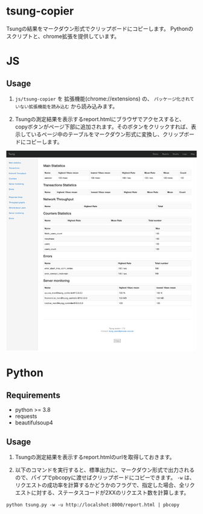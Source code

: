 # tsung-copier

Tsungの結果をマークダウン形式でクリップボードにコピーします。
Pythonのスクリプトと、chrome拡張を提供しています。

# JS

## Usage

1. `js/tsung-copier` を 拡張機能(chrome://extensions) の、 `パッケージ化されていない拡張機能を読み込む` から読み込みます。

2. Tsungの測定結果を表示するreport.htmlにブラウザでアクセスすると、copyボタンがページ下部に追加されます。そのボタンをクリックすれば、表示しているページ中のテーブルをマークダウン形式に変換し、クリップボードにコピーします。

![Screenshot](img/screencapture.png)

# Python

## Requirements

- python >= 3.8
- requests
- beautifulsoup4

## Usage

1. Tsungの測定結果を表示するreport.htmlのurlを取得しておきます。

2. 以下のコマンドを実行すると、標準出力に、マークダウン形式で出力されるので、パイプでpbcopyに渡せばクリップボードにコピーできます。 `-w` は、リクエストの成功率を計算するかどうかのフラグで、指定した場合、全リクエストに対する、ステータスコードが2XXのリクエスト数を計算します。

```shell
python tsung.py -w -u http://localshot:8000/report.html | pbcopy
```
